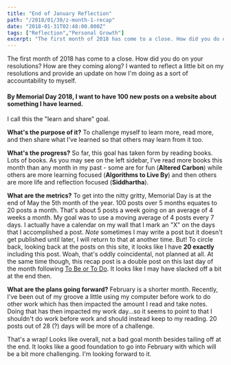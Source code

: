 ```yaml
---
title: "End of January Reflection"
path: "/2018/01/30/z-month-1-recap"
date: "2018-01-31T02:48:00.000Z"
tags: ["Reflection","Personal Growth"]
excerpt: "The first month of 2018 has come to a close. How did you do on your resolutions? How are they coming along? I wanted to reflect a little bit on my resolutions and provide an update on how I'm doing as..."
---
```


The first month of 2018 has come to a close. How did you do on your resolutions? How are they coming along? I wanted to reflect a little bit on my resolutions and provide an update on how I'm doing as a sort of accountability to myself.

#### By Memorial Day 2018, I want to have 100 new posts on a website about something I have learned.

I call this the "learn and share" goal.

**What's the purpose of it?** To challenge myself to learn more, read more, and then share what I've learned so that others may learn from it too.

**What's the progress?** So far, this goal has taken form by reading books. Lots of books. As you may see on the left sidebar, I've read more books this month than any month in my past - some are for fun (**Altered Carbon**) while others are more learning focused (**Algorithms to Live By**) and then others are more life and reflection focused (**Siddhartha**).

**What are the metrics?** To get into the nitty gritty, Memorial Day is at the end of May the 5th month of the year. 100 posts over 5 months equates to 20 posts a month. That's about 5 posts a week going on an average of 4 weeks a month. My goal was to use a moving average of 4 posts every 7 days. I actually have a calendar on my wall that I mark an "X" on the days that I accomplished a post. *Note* sometimes I may write a post but it doesn't get published until later, I will return to that at another time. But! To circle back, looking back at the posts on this site, it looks like I have **20 exactly** including this post. Woah, that's oddly coincidental, not planned at all. At the same time though, this recap post is a double post on this last day of the month following [To Be or To Do](/blog/2018/01/31/to-be-or-to-do.html). It looks like I may have slacked off a bit at the end then.

**What are the plans going forward?** February is a shorter month. Recently, I've been out of my groove a little using my computer before work to do other work which has then impacted the amount I read and take notes. Doing that has then impacted my work day...so it seems to point to that I shouldn't do work before work and should instead keep to my reading. 20 posts out of 28 (?) days will be more of a challenge.

That's a wrap! Looks like overall, not a bad goal month besides tailing off at the end. It looks like a good foundation to go into February with which will be a bit more challenging. I'm looking forward to it.
